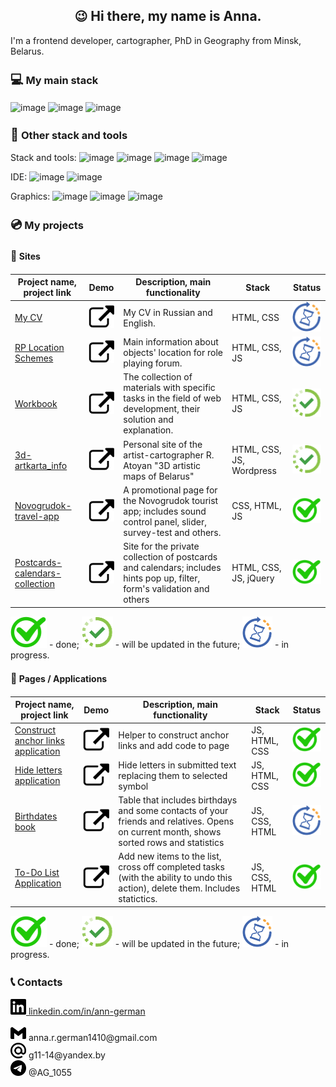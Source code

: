 <h2 align="center"><span style='font-size:20px;'>&#128521;</span> Hi there, my name is Anna.</h2>
<p align="left">I'm a frontend developer, cartographer, PhD in Geography from Minsk, Belarus. </p>

<h3><span style='font-size:20px;'>&#128187;</span> My main stack</h3>

![image](https://img.shields.io/badge/HTML5-E34F26?style=for-the-badge&logo=html5&logoColor=white)
![image](https://img.shields.io/badge/CSS3-1572B6?style=for-the-badge&logo=css3&logoColor=white)
![image](https://img.shields.io/badge/JavaScript-323330?style=for-the-badge&logo=javascript&logoColor=F7DF1E)

<h3><span style='font-size:20px;'>&#128295;</span> Other stack and tools</h3>

Stack and tools:  ![image](https://img.shields.io/badge/jQuery-0769AD?style=for-the-badge&logo=jquery&logoColor=white)
![image](https://img.shields.io/badge/PHP-777BB4?style=for-the-badge&logo=php&logoColor=white)
![image](https://img.shields.io/badge/MySQL-005C84?style=for-the-badge&logo=mysql&logoColor=white)
![image](https://img.shields.io/badge/Wordpress-21759B?style=for-the-badge&logo=wordpress&logoColor=white)

IDE:
![image](https://img.shields.io/badge/VSCode-0078D4?style=for-the-badge&logo=visual%20studio%20code&logoColor=white)
![image](https://img.shields.io/badge/apache%20netbeans-1B6AC6?style=for-the-badge&logo=apache%20netbeans%20IDE&logoColor=white)

Graphics:
![image](https://img.shields.io/badge/Figma-F24E1E?style=for-the-badge&logo=figma&logoColor=white)
![image](https://img.shields.io/badge/Adobe%20Photoshop-31A8FF?style=for-the-badge&logo=Adobe%20Photoshop&logoColor=black)
![image](https://img.shields.io/badge/Adobe%20Illustrator-FF9A00?style=for-the-badge&logo=adobe%20illustrator&logoColor=white)

<h3><span style='font-size:20px;'>&#128191;</span> My projects</h3>

<h4><span style='font-size:16px;'>&#128214;</span> Sites</h4>

Project name, project link   | Demo |   Description, main functionality     |     Stack    | Status |
-----------------------------|------|---------------------------------------|--------------|--------|
[My CV](https://github.com/the-all-spark/GermanA_CV) | [![image](./external_link.svg)](https://the-all-spark.github.io/GermanA_CV/) | My CV in Russian and English. | HTML, CSS | ![image](./in%20progress-icon.svg)
[RP Location Schemes](https://github.com/the-all-spark/rp_location_schemes) | [![image](./external_link.svg)](https://the-all-spark.github.io/rp_location_schemes/) | Main information about objects' location for role playing forum. | HTML, CSS, JS | ![image](./in%20progress-icon.svg)
[Workbook](https://github.com/the-all-spark/workbook) | [![image](./external_link.svg)](https://the-all-spark.github.io/workbook/) |The collection of materials with specific tasks in the field of web development, their solution and explanation. | HTML, CSS, JS | ![image](./updated%20soon.svg)
[3d-artkarta_info](https://github.com/the-all-spark/3d-artkarta_info) | [![image](./external_link.svg)](https://3d-artkarta.by/) | Personal site of the artist-cartographer R. Atoyan "3D artistic maps of Belarus" | HTML, CSS, JS, Wordpress | ![image](./updated%20soon.svg)
[Novogrudok-travel-app](https://github.com/the-all-spark/Novogrudok-travel-app) | [![image](./external_link.svg)](https://the-all-spark.github.io/Novogrudok-travel-app/) | A promotional page for the Novogrudok tourist app; includes sound control panel, slider, survey-test and others. | CSS, HTML, JS | ![image](./done_mark.svg)
[Postcards-calendars-collection](https://github.com/the-all-spark/postcards-calendars-collection) | [![image](./external_link.svg)](https://the-all-spark.github.io/postcards-calendars-collection/) | Site for the private collection of postcards and calendars; includes hints pop up, filter, form's validation and others | HTML, CSS, JS, jQuery | ![image](./done_mark.svg)

![image](./done_mark.svg) - done; 
![image](./updated%20soon.svg) - will be updated in the future; 
![image](./in%20progress-icon.svg) - in progress.

<h4><span style='font-size:16px;'>&#128196;</span> Pages / Applications</h4>

Project name, project link   | Demo |   Description, main functionality     |     Stack    | Status |
-----------------------------|------|---------------------------------------|--------------|--------|
[Construct anchor links application](https://github.com/the-all-spark/construct_anchor_links_app) | [![image](./external_link.svg)](https://the-all-spark.github.io/construct_anchor_links_app/) | Helper to construct anchor links and add code to page | JS, HTML, CSS | ![image](./done_mark.svg)
[Hide letters application](https://github.com/the-all-spark/hide_letters_app) | [![image](./external_link.svg)](https://the-all-spark.github.io/hide_letters_app/) | Hide letters in submitted text replacing them to selected symbol | JS, HTML, CSS | ![image](./done_mark.svg)
[Birthdates book](https://github.com/the-all-spark/birthdates_book) | [![image](./external_link.svg)](https://the-all-spark.github.io/birthdates_book/) | Table that includes birthdays and some contacts of your friends and relatives. Opens on current month, shows sorted rows and statistics | JS, CSS, HTML | ![image](./in%20progress-icon.svg)
[To-Do List Application](https://github.com/the-all-spark/to-do-list-app) | [![image](./external_link.svg)](https://the-all-spark.github.io/to-do-list-app/) | Add new items to the list, cross off completed tasks (with the ability to undo this action), delete them. Includes statictics. | JS, CSS, HTML | ![image](./done_mark.svg)

![image](./done_mark.svg) - done; 
![image](./updated%20soon.svg) - will be updated in the future; 
![image](./in%20progress-icon.svg) - in progress.

<h3><span style='font-size:20px;'>&#128222;</span> Contacts</h3>
<a href="https://linkedin.com/in/ann-german" target="_blank" title="linkedIn account"><img src="./linkedin.svg" alt="linkedin" height=25px /><span> 
      linkedin.com/in/ann-german</span></a>  
<p><span><img src="./gmail.svg" alt="gmail" height=25px/>    anna.r.german1410@gmail.com</span></br>
<span><img src="./maildotru.svg" alt="yandex" height=25px/>    g11-14@yandex.by</span></br>
<span><img src="./telegram.svg" alt="telegram" height=25px/>    @AG_1055</span>
</p>
